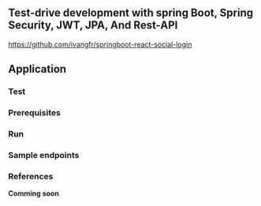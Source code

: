 ## Test-drive development with spring Boot, Spring Security, JWT, JPA, And Rest-API 
https://github.com/ivangfr/springboot-react-social-login
## Application

### Test

### Prerequisites

### Run

### Sample endpoints

### References

__Comming soon__
